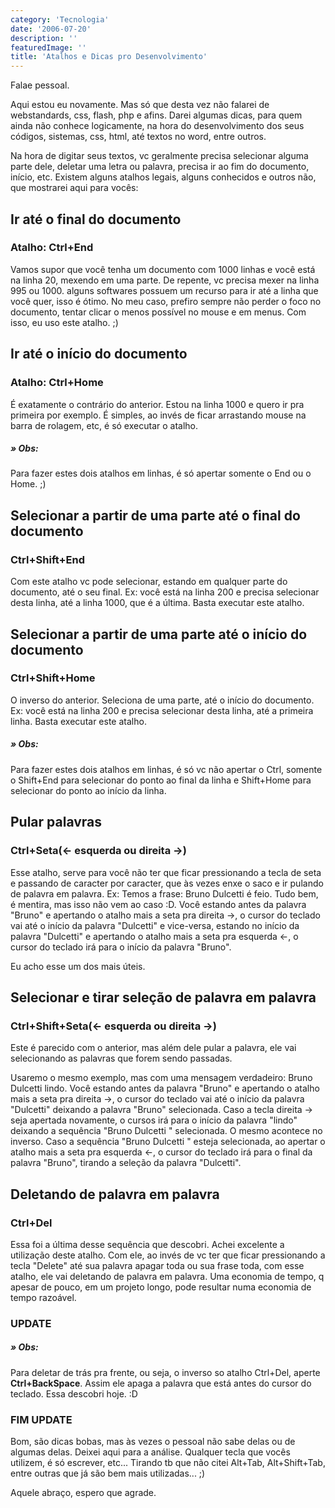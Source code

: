 ```yaml
---
category: 'Tecnologia'
date: '2006-07-20'
description: ''
featuredImage: ''
title: 'Atalhos e Dicas pro Desenvolvimento'
---
```


Falae pessoal.

Aqui estou eu novamente. Mas só que desta vez não falarei de webstandards, css, flash, php e afins. Darei algumas dicas, para quem ainda não conhece logicamente, na hora do desenvolvimento dos seus códigos, sistemas, css, html, até textos no word, entre outros.

Na hora de digitar seus textos, vc geralmente precisa selecionar alguma parte dele, deletar uma letra ou palavra, precisa ir ao fim do documento, início, etc. Existem alguns atalhos legais, alguns conhecidos e outros não, que mostrarei aqui para vocês:

## Ir até o final do documento

### Atalho: Ctrl+End

Vamos supor que você tenha um documento com 1000 linhas e você está na linha 20, mexendo em uma parte. De repente, vc precisa mexer na linha 995 ou 1000. alguns softwares possuem um recurso para ir até a linha que você quer, isso é ótimo. No meu caso, prefiro sempre não perder o foco no documento, tentar clicar o menos possível no mouse e em menus. Com isso, eu uso este atalho. ;)

## Ir até o início do documento

### Atalho: Ctrl+Home

É exatamente o contrário do anterior. Estou na linha 1000 e quero ir pra primeira por exemplo. É simples, ao invés de ficar arrastando mouse na barra de rolagem, etc, é só executar o atalho.

##### » Obs:

Para fazer estes dois atalhos em linhas, é só apertar somente o End ou o Home. ;)

## Selecionar a partir de uma parte até o final do documento

### Ctrl+Shift+End

Com este atalho vc pode selecionar, estando em qualquer parte do documento, até o seu final. Ex: você está na linha 200 e precisa selecionar desta linha, até a linha 1000, que é a última. Basta executar este atalho.

## Selecionar a partir de uma parte até o início do documento

### Ctrl+Shift+Home

O inverso do anterior. Seleciona de uma parte, até o início do documento. Ex: você está na linha 200 e precisa selecionar desta linha, até a primeira linha. Basta executar este atalho.

##### » Obs:

Para fazer estes dois atalhos em linhas, é só vc não apertar o Ctrl, somente o Shift+End para selecionar do ponto ao final da linha e Shift+Home para selecionar do ponto ao início da linha.

## Pular palavras

### Ctrl+Seta(← esquerda ou direita →)

Esse atalho, serve para você não ter que ficar pressionando a tecla de seta e passando de caracter por caracter, que às vezes enxe o saco e ir pulando de palavra em palavra. Ex: Temos a frase: Bruno Dulcetti é feio. Tudo bem, é mentira, mas isso não vem ao caso :D. Você estando antes da palavra "Bruno" e apertando o atalho mais a seta pra direita →, o cursor do teclado vai até o início da palavra "Dulcetti" e vice-versa, estando no início da palavra "Dulcetti" e apertando o atalho mais a seta pra esquerda ←, o cursor do teclado irá para o início da palavra "Bruno".

Eu acho esse um dos mais úteis.

## Selecionar e tirar seleção de palavra em palavra

### Ctrl+Shift+Seta(← esquerda ou direita →)

Este é parecido com o anterior, mas além dele pular a palavra, ele vai selecionando as palavras que forem sendo passadas.

Usaremo o mesmo exemplo, mas com uma mensagem verdadeiro: Bruno Dulcetti lindo. Você estando antes da palavra "Bruno" e apertando o atalho mais a seta pra direita →, o cursor do teclado vai até o início da palavra "Dulcetti" deixando a palavra "Bruno" selecionada. Caso a tecla direita → seja apertada novamente, o cursos irá para o início da palavra "lindo" deixando a sequência "Bruno Dulcetti " selecionada. O mesmo acontece no inverso. Caso a sequência "Bruno Dulcetti " esteja selecionada, ao apertar o atalho mais a seta pra esquerda ←, o cursor do teclado irá para o final da palavra "Bruno", tirando a seleção da palavra "Dulcetti".

## Deletando de palavra em palavra

### Ctrl+Del

Essa foi a última desse sequência que descobri. Achei excelente a utilização deste atalho. Com ele, ao invés de vc ter que ficar pressionando a tecla "Delete" até sua palavra apagar toda ou sua frase toda, com esse atalho, ele vai deletando de palavra em palavra. Uma economia de tempo, q apesar de pouco, em um projeto longo, pode resultar numa economia de tempo razoável.

### UPDATE

##### » Obs:

Para deletar de trás pra frente, ou seja, o inverso so atalho Ctrl+Del, aperte **Ctrl+BackSpace**. Assim ele apaga a palavra que está antes do cursor do teclado. Essa descobri hoje. :D

### FIM UPDATE

Bom, são dicas bobas, mas às vezes o pessoal não sabe delas ou de algumas delas. Deixei aqui para a análise. Qualquer tecla que vocês utilizem, é só escrever, etc... Tirando tb que não citei Alt+Tab, Alt+Shift+Tab, entre outras que já são bem mais utilizadas... ;)

Aquele abraço, espero que agrade.
